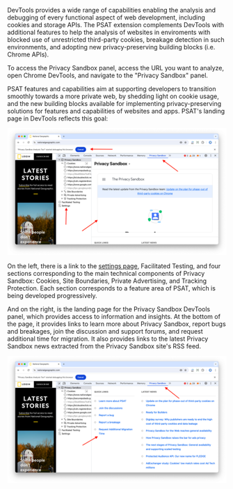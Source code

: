 DevTools provides a wide range of capabilities enabling the analysis and debugging of every functional aspect of web development, including cookies and storage APIs. The PSAT extension complements DevTools with additional features to help the analysis of websites in enviroments with blocked use of unrestricted third-party cookies, breakage detection in such environments, and adopting new privacy-preserving building blocks (i.e. Chrome APIs).

To access the Privacy Sandbox panel, access the URL you want to analyze, open Chrome DevTools, and navigate to the "Privacy Sandbox" panel.

PSAT features and capabilities aim at supporting developers to transition smoothly towards a more private web, by shedding light on cookie usage, and the new building blocks available for implementing privacy-preserving solutions for features and capabilities of websites and apps. PSAT's landing page in DevTools reflects this goal:

<img width="742" alt="PSAT Landing Page" src="images/psat-landing-page/psat_v0.8.0_landing_page_2024_05_27.png">

On the left, there is a link to the [settings page](https://github.com/GoogleChromeLabs/ps-analysis-tool/wiki/PSAT-Settings-and-Permissions), Facilitated Testing, and four sections corresponding to the main technical components of Privacy Sandbox: Cookies, Site Boundaries, Private Advertising, and Tracking Protection. Each section corresponds to a feature area of PSAT, which is being developed progressively.

And on the right, is the landing page for the Privacy Sandbox DevTools panel, which provides access to information and insights. At the bottom of the page, it provides links to learn more about Privacy Sandbox, report bugs and breakages, join the discussion and support forums, and request additional time for migration. It also provides links to the latest Privacy Sandbox news extracted from the Privacy Sandbox site's RSS feed.

<img width="742" alt="PSAT Landing Page Info Links" src="images/psat-landing-page/psat_v0.8.0_landing_page_quick_links_2024_05_27.png">
